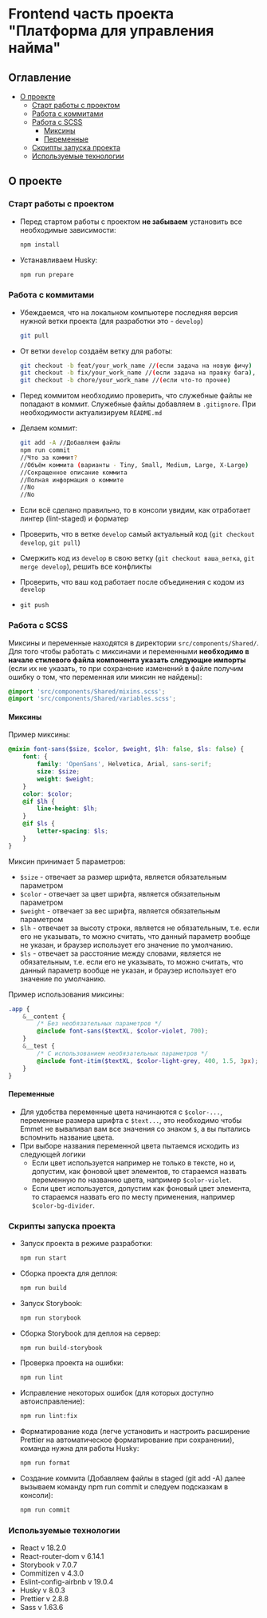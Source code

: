 # Frontend часть проекта "Платформа для управления найма"

## Оглавление

- [О проекте](#о-проекте)
  - [Старт работы с проектом](#старт-работы-с-проектом)
  - [Работа с коммитами](#работа-с-коммитами)
  - [Работа с SCSS](#работа-с-scss)
    - [Миксины](#миксины)
    - [Переменные](#переменные)
  - [Скрипты запуска проекта](#скрипты-запуска-проекта)
  - [Используемые технологии](#используемые-технологии)

## О проекте

### Старт работы с проектом

- Перед стартом работы с проектом **не забываем** установить все необходимые зависимости:

  ```sh
  npm install
  ```

- Устанавливаем Husky:

  ```sh
  npm run prepare
  ```

### Работа с коммитами

- Убеждаемся, что на локальном компьютере последняя версия нужной ветки проекта (для разработки это - `develop`)

  ```sh
  git pull
  ```

- От ветки `develop` создаём ветку для работы:

  ```sh
  git checkout -b feat/your_work_name //(если задача на новую фичу)
  git checkout -b fix/your_work_name //(если задача на правку бага),
  git checkout -b chore/your_work_name //(если что-то прочее)
  ```

- Перед коммитом необходимо проверить, что служебные файлы не попадают в коммит. Служебные файлы добавляем в `.gitignore`. При необходимости актуализируем `README.md`

- Делаем коммит:

  ```sh
  git add -A //Добавляем файлы
  npm run commit
  //Что за коммит?
  //Объём коммита (варианты - Tiny, Small, Medium, Large, X-Large)
  //Сокращенное описание коммита
  //Полная информация о коммите
  //No
  //No
  ```

- Если всё сделано правильно, то в консоли увидим, как отработает линтер (lint-staged) и форматер

- Проверить, что в ветке `develop` самый актуальный код (`git checkout develop`, `git pull`)

- Смержить код из `develop` в свою ветку (`git checkout ваша_ветка`, `git merge develop`), решить все конфликты

- Проверить, что ваш код работает после объединения с кодом из `develop`

- `git push`

### Работа с SCSS

Миксины и переменные находятся в директории `src/components/Shared/`. Для того чтобы работать с миксинами и переменными **необходимо в начале стилевого файла компонента указать следующие импорты** (если их не указать, то при сохранение изменений в файле получим ошибку о том, что переменная или миксин не найдены):

```scss
@import 'src/components/Shared/mixins.scss';
@import 'src/components/Shared/variables.scss';
```

#### Миксины

Пример миксины:

```scss
@mixin font-sans($size, $color, $weight, $lh: false, $ls: false) {
	font: {
		family: 'OpenSans', Helvetica, Arial, sans-serif;
		size: $size;
		weight: $weight;
	}
	color: $color;
	@if $lh {
		line-height: $lh;
	}
	@if $ls {
		letter-spacing: $ls;
	}
}
```

Миксин принимает 5 параметров:

- `$size` - отвечает за размер шрифта, является обязательным параметром
- `$color` - отвечает за цвет шрифта, является обязательным параметром
- `$weight` - отвечает за вес шрифта, является обязательным параметром
- `$lh` - отвечает за высоту строки, является не обязательным, т.е. если его не указывать, то можно считать, что данный параметр вообще не указан, и браузер использует его значение по умолчанию.
- `$ls` - отвечает за расстояние между словами, является не обязательным, т.е. если его не указывать, то можно считать, что данный параметр вообще не указан, и браузер использует его значение по умолчанию.

Пример использования миксины:

```scss
.app {
	&__content {
		/* Без необязательных параметров */
		@include font-sans($textXL, $color-violet, 700);
	}
	&__test {
		/* С использованием необязательных параметров */
		@include font-itim($textXL, $color-light-grey, 400, 1.5, 3px);
	}
}
```

#### Переменные

- Для удобства переменные цвета начинаются с `$color-...`, переменные размера шрифта с `$text...`, это необходимо чтобы Emmet не вываливал вам все значения со знаком `$`, а вы пытались вспомнить название цвета.
- При выборе названия переменной цвета пытаемся исходить из следующей логики
  - Если цвет используется например не только в тексте, но и, допустим, как фоновой цвет элементов, то стараемся назвать переменную по названию цвета, например `$color-violet`.
  - Если цвет используется, допустим как фоновый цвет элемента, то стараемся назвать его по месту применения, например `$color-bg-divider`.

### Скрипты запуска проекта

- Запуск проекта в режиме разработки:

  ```sh
  npm run start
  ```

- Сборка проекта для деплоя:

  ```sh
  npm run build
  ```

- Запуск Storybook:

  ```sh
  npm run storybook
  ```

- Сборка Storybook для деплоя на сервер:

  ```sh
  npm run build-storybook
  ```

- Проверка проекта на ошибки:

  ```sh
  npm run lint
  ```

- Исправление некоторых ошибок (для которых доступно автоисправление):

  ```sh
  npm run lint:fix
  ```

- Форматирование кода (легче установить и настроить расширение Prettier на автоматическое форматирование при сохранении), команда нужна для работы Husky:

  ```sh
  npm run format
  ```

- Создание коммита (Добавляем файлы в staged (git add -A) далее вызываем команду npm run commit и следуем подсказкам в консоли):

  ```sh
  npm run commit
  ```

### Используемые технологии

- React v 18.2.0
- React-router-dom v 6.14.1
- Storybook v 7.0.7
- Commitizen v 4.3.0
- Eslint-config-airbnb v 19.0.4
- Husky v 8.0.3
- Prettier v 2.8.8
- Sass v 1.63.6
